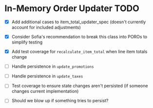 In-Memory Order Updater TODO
===

- [x] Add additional cases to item_total_updater_spec (doesn't currently account for included adjustments)
- [x] Consider Sofia's recommendation to break this class into POROs to simplify testing
- [x] Add test coverage for `recalculate_item_total` when line item totals change
- [ ] Handle persistence in `update_promotions`
- [ ] Handle persistence in `update_taxes`

- [ ] Test coverage to ensure state changes aren't persisted (if someone changes current implementation)
- [ ] Should we blow up if something tries to persist?
